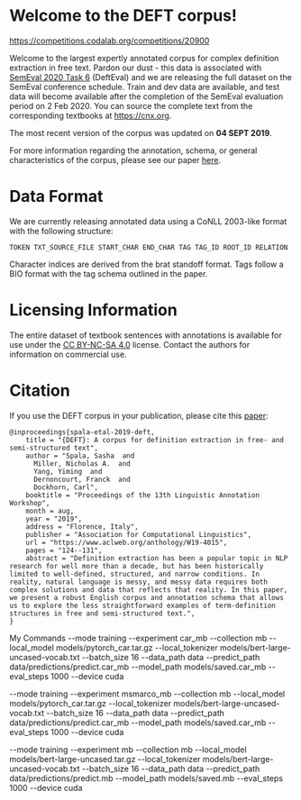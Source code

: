 # Welcome to the DEFT corpus!

https://competitions.codalab.org/competitions/20900

Welcome to the largest expertly annotated corpus for complex definition extraction in free text. Pardon our dust - this data is associated with [SemEval 2020 Task 6](https://competitions.codalab.org/competitions/20900) (DeftEval) and we are releasing the full dataset on the SemEval conference schedule. Train and dev data are available, and test data will become available after the completion of the SemEval evaluation period on 2 Feb 2020. You can source the complete text from the corresponding textbooks at <https://cnx.org>.

The most recent version of the corpus was updated on **04 SEPT 2019**.

For more information regarding the annotation, schema, or general characteristics of the corpus, please see our paper [here](https://sigann.github.io/LAW-XIII-2019/pdf/W19-4015.pdf).
  
# Data Format

We are currently releasing annotated data using a CoNLL 2003-like format with the following structure:


    TOKEN TXT_SOURCE_FILE START_CHAR END_CHAR TAG TAG_ID ROOT_ID RELATION

Character indices are derived from the brat standoff format. Tags follow a BIO format with the tag schema outlined in the paper.

# Licensing Information

The entire dataset of textbook sentences with annotations is available for use under the [CC BY-NC-SA 4.0](https://creativecommons.org/licenses/by-nc-sa/4.0/legalcode) license. Contact the authors for information on commercial use.

# Citation
If you use the DEFT corpus in your publication, please cite this [paper](https://www.aclweb.org/anthology/W19-4015):

```
@inproceedings{spala-etal-2019-deft,
    title = "{DEFT}: A corpus for definition extraction in free- and semi-structured text",
    author = "Spala, Sasha  and
      Miller, Nicholas A.  and
      Yang, Yiming  and
      Dernoncourt, Franck  and
      Dockhorn, Carl",
    booktitle = "Proceedings of the 13th Linguistic Annotation Workshop",
    month = aug,
    year = "2019",
    address = "Florence, Italy",
    publisher = "Association for Computational Linguistics",
    url = "https://www.aclweb.org/anthology/W19-4015",
    pages = "124--131",
    abstract = "Definition extraction has been a popular topic in NLP research for well more than a decade, but has been historically limited to well-defined, structured, and narrow conditions. In reality, natural language is messy, and messy data requires both complex solutions and data that reflects that reality. In this paper, we present a robust English corpus and annotation schema that allows us to explore the less straightforward examples of term-definition structures in free and semi-structured text.",
}
```

My Commands
--mode training --experiment car_mb --collection mb --local_model models/pytorch_car.tar.gz --local_tokenizer models/bert-large-uncased-vocab.txt --batch_size 16 --data_path data --predict_path data/predictions/predict.car_mb --model_path models/saved.car_mb --eval_steps 1000 --device cuda 


--mode training --experiment msmarco_mb --collection mb --local_model models/pytorch_car.tar.gz --local_tokenizer models/bert-large-uncased-vocab.txt --batch_size 16 --data_path data --predict_path data/predictions/predict.car_mb --model_path models/saved.car_mb --eval_steps 1000 --device cuda 



--mode training --experiment mb --collection mb --local_model models/bert-large-uncased.tar.gz --local_tokenizer models/bert-large-uncased-vocab.txt --batch_size 16 --data_path data --predict_path data/predictions/predict.mb --model_path models/saved.mb --eval_steps 1000 --device cuda



